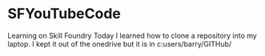 # SFYouTubeCode
Learning on Skill Foundry
Today I learned how to clone a repository into my laptop.  I kept it out of the onedrive but it is in c:users/barry/GITHub/

